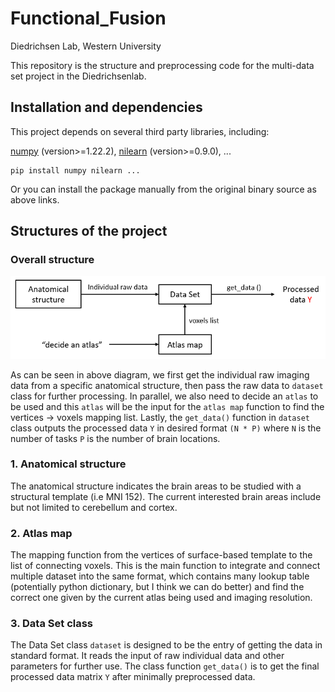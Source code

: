 Functional_Fusion
====
Diedrichsen Lab, Western University

This repository is the structure and preprocessing code for the multi-data set project in the Diedrichsenlab. 

Installation and dependencies
------
This project depends on several third party libraries, including: 

[numpy](https://numpy.org/) (version>=1.22.2), [nilearn](https://nilearn.github.io/stable/index.html) (version>=0.9.0), ...

	pip install numpy nilearn ...

Or you can install the package manually from the original binary source as above links.	

Structures of the project
------
### Overall structure
![ScreenShot](docs/structure.png)

As can be seen in above diagram, we first get the individual raw imaging data from a specific anatomical 
structure, then pass the raw data to `dataset` class for further processing. In parallel, we also need to
decide an `atlas` to be used and this `atlas` will be the input for the `atlas map` function to find
the vertices -> voxels mapping list. Lastly, the `get_data()` function in `dataset` class outputs the 
processed data `Y` in desired format `(N * P)` where `N` is the number of tasks `P` is the number of brain
locations.

### 1. Anatomical structure

The anatomical structure indicates the brain areas to be studied with a structural template (i.e MNI 152).
The current interested brain areas include but not limited to cerebellum and cortex.

### 2. Atlas map

The mapping function from the vertices of surface-based template to the list of connecting voxels. This 
is the main function to integrate and connect multiple dataset into the same format, which contains many
lookup table (potentially python dictionary, but I think we can do better) and find the correct one 
given by the current atlas being used and imaging resolution.

### 3. Data Set class

The Data Set class `dataset` is designed to be the entry of getting the data in standard format. It 
reads the input of raw individual data and other parameters for further use. The class function 
`get_data()` is to get the final processed data matrix `Y` after minimally preprocessed data.